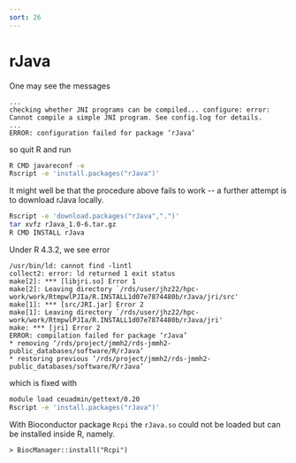 ```yaml
---
sort: 26
---
```


# rJava

One may see the messages

```
...
checking whether JNI programs can be compiled... configure: error: Cannot compile a simple JNI program. See config.log for details.
...
ERROR: configuration failed for package ‘rJava’
```

so quit R and run

```bash
R CMD javareconf -e
Rscript -e 'install.packages("rJava")'
```

It might well be that the procedure above fails to work -- a further attempt is to download rJava locally.

```bash
Rscript -e 'download.packages("rJava",".")'
tar xvfz rJava_1.0-6.tar.gz
R CMD INSTALL rJava
```

Under R 4.3.2, we see error

```
/usr/bin/ld: cannot find -lintl
collect2: error: ld returned 1 exit status
make[2]: *** [libjri.so] Error 1
make[2]: Leaving directory `/rds/user/jhz22/hpc-work/work/RtmpwlPJIa/R.INSTALL1d07e7874480b/rJava/jri/src'
make[1]: *** [src/JRI.jar] Error 2
make[1]: Leaving directory `/rds/user/jhz22/hpc-work/work/RtmpwlPJIa/R.INSTALL1d07e7874480b/rJava/jri'
make: *** [jri] Error 2
ERROR: compilation failed for package ‘rJava’
* removing ‘/rds/project/jmmh2/rds-jmmh2-public_databases/software/R/rJava’
* restoring previous ‘/rds/project/jmmh2/rds-jmmh2-public_databases/software/R/rJava’
```

which is fixed with

```bash
module load ceuadmin/gettext/0.20
Rscript -e 'install.packages("rJava")'
```

With Bioconductor package `Rcpi` the `rJava.so` could not be loaded but can be installed inside R, namely.

```
> BiocManager::install("Rcpi")
```
